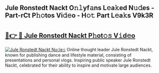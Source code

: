 ## Jule Ronstedt Nackt O𝚗𝚕yf𝚊ns L𝚎a𝚔ed N𝚞𝚍es - Part-rCt P𝚑𝚘tos Vi𝚍𝚎o - H𝚘𝚝 Part L𝚎a𝚔s V9k3R

# <h2><a href="http://kfdg71.oniu.top/?m=Jule+Ronstedt+Nackt">🔗👉 🔴 Jule Ronstedt Nackt P𝚑ot𝚘𝚜 V𝚒d𝚎o</a></h2>

[![Jule Ronstedt Nackt Nu𝚍e𝚜](https://i.imgur.com/0qMVB7G.gif)](http://kfdg71.oniu.top/?m=Jule+Ronstedt+Nackt)
Online thought leader Jule Ronstedt Nackt, known for publishing dance and lifestyle material, consisting of presentations and personal vlogs. Inspiring public speaker Jule Ronstedt Nackt, celebrated for their ability to inspire and motivate large audiences.  
